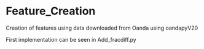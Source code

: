 # Feature_Creation
Creation of features using data downloaded from Oanda using oandapyV20

First implementation can be seen in Add_fracdiff.py
